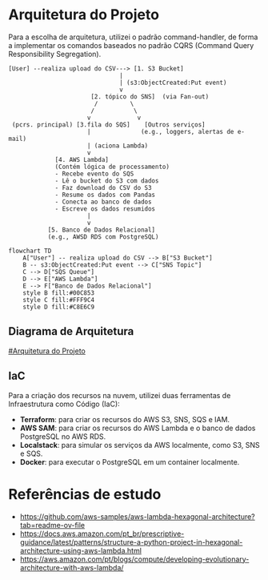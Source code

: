 # Arquitetura do Projeto
Para a escolha de arquitetura, utilizei o padrão command-handler, de forma a implementar os comandos baseados no padrão CQRS (Command Query Responsibility Segregation).


```
[User] --realiza upload do CSV---> [1. S3 Bucket]
                               |
                               | (s3:ObjectCreated:Put event)
                               v
                       [2. tópico do SNS]  (via Fan-out)
                        /         \
                       /           \ 
                      v             v
 (pcrs. principal) [3.fila do SQS]    [Outros serviços]
                      |              (e.g., loggers, alertas de e-mail)
                      | (aciona Lambda)
                      v
             [4. AWS Lambda]
             (Contém lógica de processamento)
             - Recebe evento do SQS
             - Lê o bucket do S3 com dados
             - Faz download do CSV do S3
             - Resume os dados com Pandas
             - Conecta ao banco de dados
             - Escreve os dados resumidos
                      |
                      v
           [5. Banco de Dados Relacional]
           (e.g., AWSD RDS com PostgreSQL)
```

```mermaid
flowchart TD
    A["User"] -- realiza upload do CSV --> B["S3 Bucket"]
    B -- s3:ObjectCreated:Put event --> C["SNS Topic"]
    C --> D["SQS Queue"]
    D --> E["AWS Lambda"]
    E --> F["Banco de Dados Relacional"]
    style B fill:#00C853
    style C fill:#FFF9C4
    style D fill:#C8E6C9
```

## Diagrama de Arquitetura
[#Arquitetura do Projeto](./docs/arquitetura.png)

## IaC
Para a criação dos recursos na nuvem, utilizei duas ferramentas de Infraestrutura como Código (IaC):
 - **Terraform**: para criar os recursos do AWS S3, SNS, SQS e IAM.
 - **AWS SAM**: para criar os recursos do AWS Lambda e o banco de dados PostgreSQL no AWS RDS.
 - **Localstack**: para simular os serviços da AWS localmente, como S3, SNS e SQS.
 - **Docker**: para executar o PostgreSQL em um container localmente.




# Referências de estudo
 - https://github.com/aws-samples/aws-lambda-hexagonal-architecture?tab=readme-ov-file
 - https://docs.aws.amazon.com/pt_br/prescriptive-guidance/latest/patterns/structure-a-python-project-in-hexagonal-architecture-using-aws-lambda.html
 - https://aws.amazon.com/pt/blogs/compute/developing-evolutionary-architecture-with-aws-lambda/